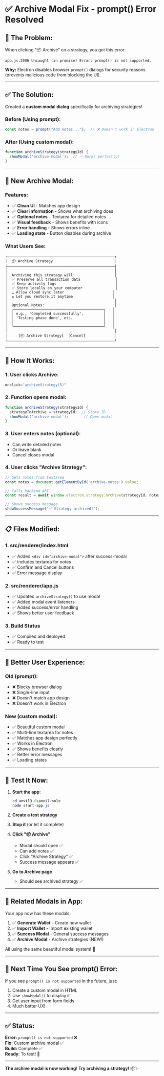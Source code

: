 # ✅ Archive Modal Fix - prompt() Error Resolved

## 🐛 **The Problem:**

When clicking "📦 Archive" on a strategy, you got this error:
```
app.js:2006 Uncaught (in promise) Error: prompt() is not supported.
```

**Why:** Electron disables browser `prompt()` dialogs for security reasons (prevents malicious code from blocking the UI).

---

## ✅ **The Solution:**

Created a **custom modal dialog** specifically for archiving strategies!

### **Before (Using prompt):**
```javascript
const notes = prompt("Add notes...");  // ❌ Doesn't work in Electron
```

### **After (Using custom modal):**
```javascript
function archiveStrategy(strategyId) {
  showModal('archive-modal');  // ✅ Works perfectly!
}
```

---

## 🎨 **New Archive Modal:**

### **Features:**
- ✅ **Clean UI** - Matches app design
- ✅ **Clear information** - Shows what archiving does
- ✅ **Optional notes** - Textarea for detailed notes
- ✅ **Visual feedback** - Shows benefits with icons
- ✅ **Error handling** - Shows errors inline
- ✅ **Loading state** - Button disables during archive

### **What Users See:**

```
┌─────────────────────────────────────────────────┐
│  📦 Archive Strategy                            │
├─────────────────────────────────────────────────┤
│                                                 │
│  Archiving this strategy will:                  │
│  ✅ Preserve all transaction data                │
│  ✅ Keep activity logs                           │
│  ✅ Store locally on your computer               │
│  ☁️ Allow cloud sync later                      │
│  ♻️ Let you restore it anytime                  │
│                                                 │
│  Optional Notes:                                │
│  ┌─────────────────────────────────────────┐   │
│  │ e.g., 'Completed successfully',         │   │
│  │ 'Testing phase done', etc.              │   │
│  │                                         │   │
│  └─────────────────────────────────────────┘   │
│                                                 │
│     [📦 Archive Strategy]  [Cancel]             │
└─────────────────────────────────────────────────┘
```

---

## 🔧 **How It Works:**

### **1. User clicks Archive:**
```javascript
onclick="archiveStrategy(5)"
```

### **2. Function opens modal:**
```javascript
function archiveStrategy(strategyId) {
  strategyToArchive = strategyId;  // Store ID
  showModal('archive-modal');       // Open modal
}
```

### **3. User enters notes (optional):**
- Can write detailed notes
- Or leave blank
- Cancel closes modal

### **4. User clicks "Archive Strategy":**
```javascript
// Gets notes from textarea
const notes = document.getElementById('archive-notes').value;

// Calls backend API
const result = await window.electron.strategy.archive(strategyId, notes);

// Shows success message
showSuccessMessage('✅ Strategy archived!');
```

---

## 📋 **Files Modified:**

### 1. **src/renderer/index.html**
- ✅ Added `<div id="archive-modal">` after success-modal
- ✅ Includes textarea for notes
- ✅ Confirm and Cancel buttons
- ✅ Error message display

### 2. **src/renderer/app.js**
- ✅ Updated `archiveStrategy()` to use modal
- ✅ Added modal event listeners
- ✅ Added success/error handling
- ✅ Shows better user feedback

### 3. **Build Status**
- ✅ Compiled and deployed
- ✅ Ready to test

---

## 🎯 **Better User Experience:**

### **Old (prompt):**
- ❌ Blocky browser dialog
- ❌ Single-line input
- ❌ Doesn't match app design
- ❌ Doesn't work in Electron

### **New (custom modal):**
- ✅ Beautiful custom modal
- ✅ Multi-line textarea for notes
- ✅ Matches app design perfectly
- ✅ Works in Electron
- ✅ Shows benefits clearly
- ✅ Better error messages
- ✅ Loading states

---

## 🧪 **Test It Now:**

1. **Start the app:**
   ```powershell
   cd anvil3.0\anvil-solo
   node start-app.js
   ```

2. **Create a test strategy**

3. **Stop it** (or let it complete)

4. **Click "📦 Archive"**
   - Modal should open ✅
   - Can add notes ✅
   - Click "Archive Strategy" ✅
   - Success message appears ✅

5. **Go to Archive page**
   - Should see archived strategy ✅

---

## 📝 **Related Modals in App:**

Your app now has these modals:
1. ✅ **Generate Wallet** - Create new wallet
2. ✅ **Import Wallet** - Import existing wallet
3. ✅ **Success Modal** - General success messages
4. ✅ **Archive Modal** - Archive strategies (NEW!)

All using the same beautiful modal system! 🎨

---

## 🚀 **Next Time You See prompt() Error:**

If you see `prompt() is not supported` in the future, just:
1. Create a custom modal in HTML
2. Use `showModal()` to display it
3. Get user input from form fields
4. Much better UX!

---

## ✅ **Status:**

**Error:** `prompt() is not supported` ❌  
**Fix:** Custom archive modal ✅  
**Build:** Complete ✅  
**Ready:** To test! 🚀  

---

**The archive modal is now working! Try archiving a strategy!** 📦✨



